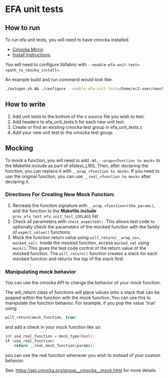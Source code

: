 # EFA unit tests

## How to run

To run efa unit tests, you will need to have cmocka installed.
* [Cmocka Mirror](https://cmocka.org/files/)
* [Install Instructions](https://gitlab.com/cmocka/cmocka/-/blob/master/INSTALL.md)

You will need to configure libfabric with `--enable-efa-unit-test=<path_to_cmocka_install>`.

An example build and run command would look like:

```bash
./autogen.sh && ./configure --enable-efa-unit-test=/home/ec2-user/cmocka/install && make check;
```

## How to write

1. Add unit tests to the bottom of the c source file you wish to test.
2. Add headers to efa_unit_tests.h for each new unit test.
3. Create or find an existing cmocka test group in efa_unit_tests.c
4. Add your new unit test to the cmocka test group.

## Mocking

To mock a function, you will need to add `-Wl,--wrap=<function to mock>`
to the Makefile.include as part of efatest_LIBS. Then, after declaring the function,
you can replace it with `__wrap_<function to mock>`. If you need to use the original
function, you can use `__real_<function to mock>` after declaring it.

### Directions For Creating New Mock Function:
1. Recreate the funciton signature with `__wrap_<function>(the_params)`, and the function to the **Makefile.include** `prov_efa_test_efa_unit_test_LDFLAGS` list
1. Check all parameters with `check_expected()`. This allows test code to optionally check the parameters of the mocked function with the family of `expect_value()` functions.
1. Mock the function return value using `will_return(__wrap_xxx, mocked_val)`. Inside the mocked function, access `mocked_val` using `mock()`. This gives the test code control of the return value of the mocked function. The `will_return()` function creates a stack for each mocked function and returns the top of the stack first.

### Manipulating mock behavior

You can use the cmocka API to change the behavior of your mock function.

The will_return class of functions will place values onto a stack that can
be popped within the function with the mock function. You can use this to
manipulate the function behavior. For example, if you pop the value 'true'
using
```c
will_return(mock_function, true)
```

and add a check in your mock function like so:

```c
int use_real_function = mock_type(bool);
if (use_real_function)
	return __real_mock_function(params);
```

you can use the real function whenever you wish to instead of your custom
behavior.

See: https://api.cmocka.org/group__cmocka__mock.html for more details
